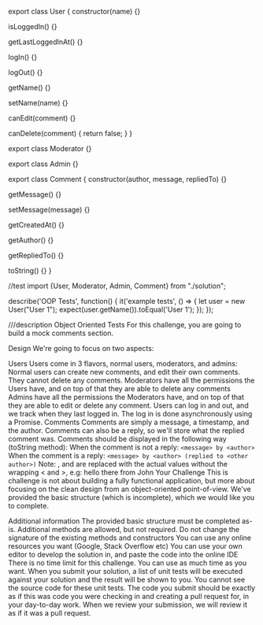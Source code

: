 export class User {
  constructor(name) {}

  isLoggedIn() {}
  
  getLastLoggedInAt() {}
  
  logIn() {}
  
  logOut() {}

  getName() {}
  
  setName(name) {}

  canEdit(comment) {}
  
  canDelete(comment) {
    return false;
  }
}

export class Moderator {}

export class Admin {}


export class Comment {
  constructor(author, message, repliedTo) {}

  getMessage() {}
  
  setMessage(message) {}
  
  getCreatedAt() {}
  
  getAuthor() {}
  
  getRepliedTo() {}
  
  toString() {}
}

//test
import {User, Moderator, Admin, Comment} from "./solution";

describe('OOP Tests', function() {
  it('example tests', () => {
    let user = new User("User 1");
    expect(user.getName()).toEqual('User 1');
  });
});


///description
Object Oriented Tests
For this challenge, you are going to build a mock comments section.

Design
We're going to focus on two aspects:

Users
Users come in 3 flavors, normal users, moderators, and admins:
Normal users can create new comments, and edit their own comments. They cannot delete any comments.
Moderators have all the permissions the Users have, and on top of that they are able to delete any comments
Admins have all the permissions the Moderators have, and on top of that they are able to edit or delete any comment.
Users can log in and out, and we track when they last logged in.
The log in is done asynchronously using a Promise.
Comments
Comments are simply a message, a timestamp, and the author.
Comments can also be a reply, so we'll store what the replied comment was.
Comments should be displayed in the following way (toString method):
When the comment is not a reply:
`<message> by <author>`
When the comment is a reply:
`<message> by <author> (replied to <other author>)`
Note: <message>, <author> and <other author> are replaced with the actual values without the wrapping < and >, e.g: hello there from John
Your Challenge
This is challenge is not about building a fully functional application, but more about focusing on the clean design from an object-oriented point-of-view. We've provided the basic structure (which is incomplete), which we would like you to complete.

Additional information
The provided basic structure must be completed as-is.
Additional methods are allowed, but not required.
Do not change the signature of the existing methods and constructors
You can use any online resources you want (Google, Stack Overflow etc)
You can use your own editor to develop the solution in, and paste the code into the online IDE
There is no time limit for this challenge. You can use as much time as you want.
When you submit your solution, a list of unit tests will be executed against your solution and the result will be shown to you. You cannot see the source code for these unit tests.
The code you submit should be exactly as if this was code you were checking in and creating a pull request for, in your day-to-day work. When we review your submission, we will review it as if it was a pull request.

